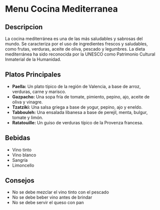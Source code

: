 # Menu Cocina Mediterranea

## Descripcion
La cocina mediterránea es una de las más saludables y sabrosas del mundo. Se caracteriza por el uso de ingredientes frescos y saludables, como frutas, verduras, aceite de oliva, pescado y legumbres. La dieta mediterránea ha sido reconocida por la UNESCO como Patrimonio Cultural Inmaterial de la Humanidad.


## Platos Principales
- **Paella:** Un plato típico de la región de Valencia, a base de arroz, verduras, carne y marisco.
- **Gazpacho:** Una sopa fría de tomate, pimiento, pepino, ajo, aceite de oliva y vinagre.
- **Tzatziki:** Una salsa griega a base de yogur, pepino, ajo y eneldo.
- **Tabbouleh:** Una ensalada libanesa a base de perejil, menta, bulgur, tomate y limón.
- **Ratatouille:** Un guiso de verduras típico de la Provenza francesa.

## Bebidas
- Vino tinto
- Vino blanco
- Sangría
- Limoncello


## Consejos
- No se debe mezclar el vino tinto con el pescado
- No se debe beber vino antes de brindar
- No se debe servir el queso con pan
